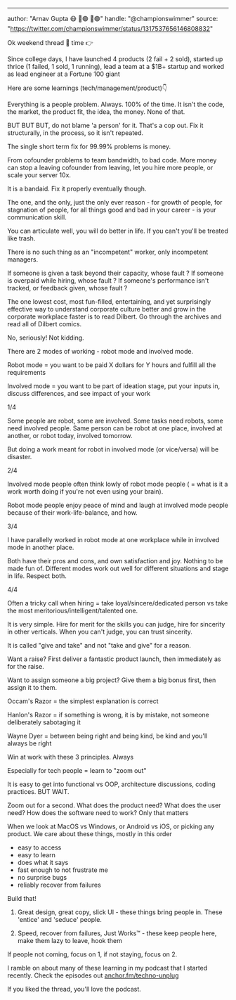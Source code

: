 ---
author: "Arnav Gupta 😷 💉🟢 💉🟢"
handle: "@championswimmer"
source: "https://twitter.com/championswimmer/status/1317537656146808832"

Ok weekend thread 🧵 time 👉 

Since college days, I have launched 4 products (2 fail + 2 sold), started up thrice (1 failed, 1 sold, 1 running), lead a team at a $1B+ startup and worked as lead engineer at a Fortune 100 giant

Here are some learnings (tech/management/product)👇


Everything is a people problem. Always. 100% of the time. It isn't the code, the market, the product fit, the idea, the money. None of that. 

BUT BUT BUT, do not blame 'a person' for it. That's a cop out. Fix it structurally, in the process, so it isn't repeated.


The single short term fix for 99.99% problems is money. 

From cofounder problems to team bandwidth, to bad code. More money can stop a leaving cofounder from leaving, let you hire more people, or scale your server 10x. 

It is a bandaid. Fix it properly eventually though.


The one, and the only, just the only ever reason - for growth of people, for stagnation of people, for all things good and bad in your career - is your communication skill. 

You can articulate well, you will do better in life. If you can't you'll be treated like trash.


There is no such thing as an "incompetent" worker, only incompetent managers. 

If someone is given a task beyond their capacity, whose fault ?
If someone is overpaid while hiring, whose fault ? 
If someone's performance isn't tracked, or feedback given, whose fault ?


The one lowest cost, most fun-filled, entertaining, and yet surprisingly effective way to understand corporate culture better and grow in the corporate workplace faster is to read Dilbert. Go through the archives and read all of Dilbert comics. 

No, seriously! Not kidding.


There are 2 modes of working - robot mode and involved mode. 

Robot mode = you want to be paid X dollars for Y hours and fulfill all the requirements

Involved mode = you want to be part of ideation stage, put your inputs in, discuss differences, and see impact of your work

1/4


Some people are robot, some are involved. Some tasks need robots, some need involved people. 
Same person can be robot at one place, involved at another, or robot today, involved tomorrow. 

But doing a work meant for robot in involved mode (or vice/versa) will be disaster. 

2/4


Involved mode people often think lowly of robot mode people ( = what is it a work worth doing if you're not even using your brain). 

Robot mode people enjoy peace of mind and laugh at involved mode people because of their work-life-balance, and how. 

3/4


I have parallelly worked in robot mode at one workplace while in involved mode in another place. 

Both have their pros and cons, and own satisfaction and joy. Nothing to be made fun of. Different modes work out well for different situations and stage in life. Respect both.

4/4


Often a tricky call when hiring = take loyal/sincere/dedicated person vs take the most meritorious/intelligent/talented one. 

It is very simple. Hire for merit for the skills you can judge, hire for sincerity in other verticals. 
When you can't judge, you can trust sincerity.


It is called "give and take" and not "take and give" for a reason. 

Want a raise? First deliver a fantastic product launch, then immediately as for the raise. 

Want to assign someone a big project? Give them a big bonus first, then assign it to them.


Occam's Razor = the simplest explanation is correct

Hanlon's Razor = if something is wrong, it is by mistake, not someone deliberately sabotaging it

Wayne Dyer = between being right and being kind, be kind and  you'll always be right

Win at work with these 3 principles. Always


Especially for tech people = learn to "zoom out"

It is easy to  get into functional vs OOP, architecture discussions, coding practices. BUT WAIT. 

Zoom out for a second. What does the product need? What does the user need? How does the software need to work? Only that matters


When we look at MacOS vs Windows, or Android vs iOS, or picking any product. We care about these things, mostly in this order

- easy to access
- easy to learn
- does what it says
- fast enough to not frustrate me
- no surprise bugs 
- reliably recover from failures 

Build that!


1. Great design, great copy, slick UI - these things bring people in. These 'entice' and 'seduce' people. 

2. Speed, recover from failures, Just Works™ - these keep people here, make them lazy to leave, hook them

If people not coming, focus on 1, if not staying, focus on 2.


I ramble on about many of these learning in my podcast that I started recently. Check the episodes out [anchor.fm/techno-unplug](https://anchor.fm/techno-unplug) 

If you liked the thread, you'll love the podcast.

